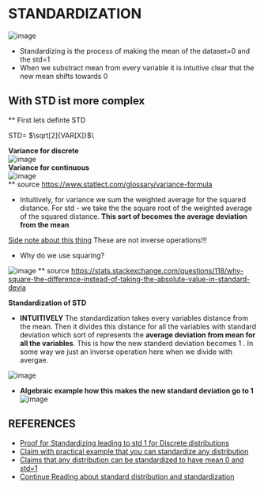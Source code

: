 # STANDARDIZATION 
![image](https://user-images.githubusercontent.com/21141607/201044628-6c509cf1-c3a7-4e89-a138-c7fd5629d657.png)

+ Standardizing is the process of making the mean of the dataset=0 and the std=1 
+ When we substract mean from every variable it is intuitive clear that the new mean shifts towards 0 

## With STD ist more complex 

** First lets definte STD

STD= $\sqrt[2]{VAR[X]}$\      

**Variance for discrete**      
![image](https://user-images.githubusercontent.com/21141607/201299573-6b13b125-3e73-4482-90f6-b46914bbdbbc.png)       
**Variance for continuous**        
![image](https://user-images.githubusercontent.com/21141607/201299543-4479a0c7-b0f7-491e-ab0a-808eee6928be.png)     
** source https://www.statlect.com/glossary/variance-formula

+ Intuitively, for variance we sum the weighted average for the squared distance. 
For std - we take the the square root of the weighted average of the squared distance. **This sort of becomes the average deviation from the mean**

[Side note about this thing](https://github.com/AndresNamm/study/blob/main/calculus/summation_sqrt.md) These are not inverse operations!!! 

+ Why do we use squaring?      

![image](https://user-images.githubusercontent.com/21141607/201306101-607179d8-4056-4bbc-881c-a8c35cda1104.png)
** source https://stats.stackexchange.com/questions/118/why-square-the-difference-instead-of-taking-the-absolute-value-in-standard-devia


**Standardization of STD**    


+ **INTUITIVELY** The standardization takes every variables distance from the mean. Then it divides this distance for all the variables with standard deviation which sort of represents the **average deviation from mean for all the variables**. This is how the new standerd deviation  becomes 1 . In some way we just an inverse operation here when we divide with avergae.      

![image](https://user-images.githubusercontent.com/21141607/201309442-f73d7707-3150-4fbc-ac4f-c70b1eacbdb1.png)



+ **Algebraic example how this makes the new standard deviation go to 1**
![image](https://user-images.githubusercontent.com/21141607/201306556-a1bcba09-a768-4248-919a-6f32bef68f2c.png)



## REFERENCES

+ [Proof for Standardizing leading to std 1 for Discrete distributions](https://math.stackexchange.com/questions/1550194/how-do-i-prove-standardizing-a-normally-distributed-random-variable)
+ [Claim with practical example that you can standardize any distribution](https://stats.stackexchange.com/questions/365164/standardization-of-non-normal-features)    
+ [Claims that any distribution can be standardized to have mean 0 and std=1](https://365datascience.com/tutorials/statistics-tutorials/standardization/)
+ [Continue Reading about standard distribution and standardization](https://github.com/AndresNamm/study/blob/main/statistics/normal_distribution.md)
   
